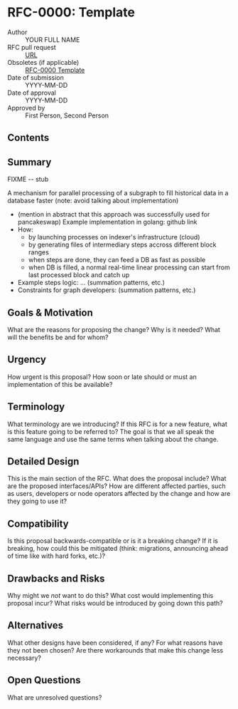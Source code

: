 # RFC-0000: Template

<dl>
  <dt>Author</dt>
  <dd>YOUR FULL NAME</dd>

  <dt>RFC pull request</dt>
  <dd><a href="URL">URL</a></dd>

  <dt>Obsoletes (if applicable)</dt>
  <dd><a href="./obsolete/0000-template.md">RFC-0000 Template</a></dd>

  <dt>Date of submission</dt>
  <dd>YYYY-MM-DD</dd>

  <dt>Date of approval</dt>
  <dd>YYYY-MM-DD</dd>

  <dt>Approved by</dt>
  <dd>First Person, Second Person</dd>
</dl>

## Contents

<!-- toc -->

## Summary

FIXME -- stub

A mechanism for parallel processing of a subgraph to fill historical data in a database faster (note: avoid talking about implementation)
   * (mention in abstract that this approach was successfully used for pancakeswap) Example implementation in golang: github link
   * How: 
       * by launching processes on indexer's infrastructure (cloud)
       * by generating files of intermediary steps accross different block ranges
       * when steps are done, they can feed a DB as fast as possible
       * when DB is filled, a normal real-time linear processing can start from last processed block and catch up
   * Example steps logic: ... (summation patterns, etc.)
   * Constraints for graph developers: (summation patterns, etc.)

## Goals & Motivation

What are the reasons for proposing the change? Why is it needed? What will the
benefits be and for whom?

## Urgency

How urgent is this proposal? How soon or late should or must an implementation
of this be available?

## Terminology

What terminology are we introducing? If this RFC is for a new feature, what is
this feature going to be referred to? The goal is that we all speak the same
language and use the same terms when talking about the change.

## Detailed Design

This is the main section of the RFC. What does the proposal include? What are
the proposed interfaces/APIs? How are different affected parties, such as users,
developers or node operators affected by the change and how are they going to
use it?

## Compatibility

Is this proposal backwards-compatible or is it a breaking change? If it is
breaking, how could this be mitigated (think: migrations, announcing ahead of
time like with hard forks, etc.)?

## Drawbacks and Risks

Why might we _not_ want to do this? What cost would implementing this proposal
incur? What risks would be introduced by going down this path?

## Alternatives

What other designs have been considered, if any? For what reasons have they not
been chosen? Are there workarounds that make this change less necessary?

## Open Questions

What are unresolved questions?
